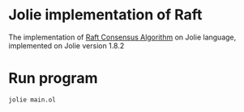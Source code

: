 
# Jolie implementation of Raft

The implementation of [Raft Consensus Algorithm](https://raft.github.io/) on Jolie language, implemented on Jolie version 1.8.2

# Run program

```bin/bash
jolie main.ol
```
